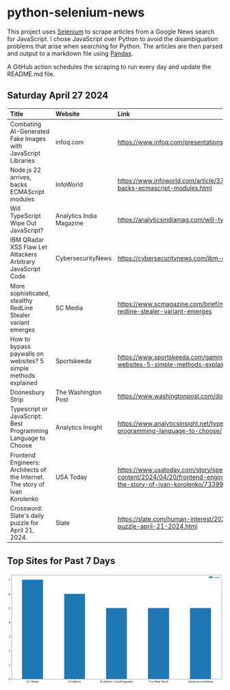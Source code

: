 # python-selenium-news

This project uses [Selenium](https://www.seleniumhq.org/) to scrape articles from a Google News search for JavaScript.
I chose JavaScript over Python to avoid the disambiguation problems that arise when searching for Python.
The articles are then parsed and output to a markdown file using [Pandas](https://pandas.pydata.org/).

A GitHub action schedules the scraping to run every day and update the README.md file.

## Saturday April 27 2024


| Title                                                                       | Website                  | Link                                                                                                                                                         |
|:----------------------------------------------------------------------------|:-------------------------|:-------------------------------------------------------------------------------------------------------------------------------------------------------------|
| Combating AI-Generated Fake Images with JavaScript Libraries                | infoq.com                | https://www.infoq.com/presentations/ai-fake-images-javascript/                                                                                               |
| Node.js 22 arrives, backs ECMAScript modules                                | InfoWorld                | https://www.infoworld.com/article/3715283/nodejs-22-arrives-backs-ecmascript-modules.html                                                                    |
| Will TypeScript Wipe Out JavaScript?                                        | Analytics India Magazine | https://analyticsindiamag.com/will-typescript-wipe-out-javascript/                                                                                           |
| IBM QRadar XSS Flaw Let Attackers Arbitrary JavaScript Code                 | CybersecurityNews        | https://cybersecuritynews.com/ibm-qradar-xss-flaw/                                                                                                           |
| More sophisticated, stealthy RedLine Stealer variant emerges                | SC Media                 | https://www.scmagazine.com/brief/more-sophisticated-stealthy-redline-stealer-variant-emerges                                                                 |
| How to bypass paywalls on websites? 5 simple methods explained              | Sportskeeda              | https://www.sportskeeda.com/gaming-tech/how-bypass-paywalls-websites-5-simple-methods-explained                                                              |
| Doonesbury Strip                                                            | The Washington Post      | https://www.washingtonpost.com/doonesbury/strip/archive/2024/4/25                                                                                            |
| Typescript or JavaScript: Best Programming Language to Choose               | Analytics Insight        | https://www.analyticsinsight.net/typescript-or-javascript-best-programming-language-to-choose/                                                               |
| Frontend Engineers: Architects of the Internet. The story of Ivan Korolenko | USA Today                | https://www.usatoday.com/story/special/contributor-content/2024/04/20/frontend-engineers-architects-of-the-internet-the-story-of-ivan-korolenko/73399204007/ |
| Crossword: Slate's daily puzzle for April 21, 2024.                         | Slate                    | https://slate.com/human-interest/2024/04/crossword-slate-daily-puzzle-april-21-2024.html                                                                     |
## Top Sites for Past 7 Days

![Graph of Top Sites](https://raw.githubusercontent.com/dan-mba/python-selenium-news/main/last-week.png)

